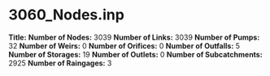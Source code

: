 # 3060_Nodes.inp
**Title:** 
**Number of Nodes:** 3039
**Number of Links:** 3039
**Number of Pumps:** 32
**Number of Weirs:** 0
**Number of Orifices:** 0
**Number of Outfalls:** 5
**Number of Storages:** 19
**Number of Outlets:** 0
**Number of Subcatchments:** 2925
**Number of Raingages:** 3
